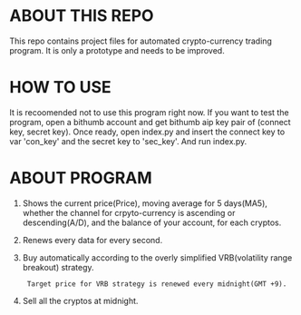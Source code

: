 # ABOUT THIS REPO

This repo contains project files for automated crypto-currency trading program. It is only a prototype and needs to be improved.

# HOW TO USE
It is recoomended not to use this program right now. If you want to test the program, open a bithumb account and get bithumb aip key pair of (connect key, secret key). Once ready, open index.py and insert the connect key to var 'con_key' and the secret key to 'sec_key'. And run index.py.

# ABOUT PROGRAM

1. Shows the current price(Price), moving average for 5 days(MA5), whether the channel for crpyto-currency is ascending or descending(A/D), and the balance of your account, for each cryptos. 
2. Renews every data for every second.
3. Buy automatically according to the overly simplified VRB(volatility range breakout) strategy.

        Target price for VRB strategy is renewed every midnight(GMT +9).
        
4. Sell all the cryptos at midnight.
